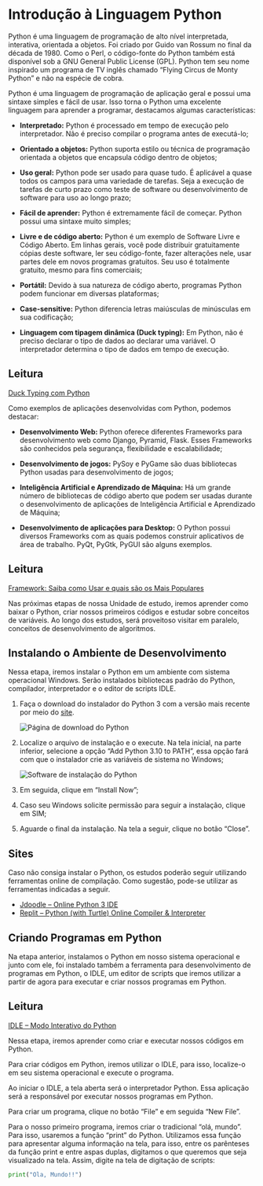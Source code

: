 # Introdução à Linguagem Python

Python é uma linguagem de programação de alto nível interpretada, interativa, orientada a objetos. Foi criado por Guido van Rossum no final da década de 1980. Como o Perl, o código-fonte do Python também está disponível sob a GNU General Public License (GPL). Python tem seu nome inspirado um programa de TV inglês chamado “Flying Circus de Monty Python” e não na espécie de cobra.

Python é uma linguagem de programação de aplicação geral e possui uma sintaxe simples e fácil de usar. Isso torna o Python uma excelente linguagem para aprender a programar, destacamos algumas características:

- **Interpretado:** Python é processado em tempo de execução pelo interpretador. Não é preciso compilar o programa antes de executá-lo;
  
- **Orientado a objetos:** Python suporta estilo ou técnica de programação orientada a objetos que encapsula código dentro de objetos;

- **Uso geral:** Python pode ser usado para quase tudo. É aplicável a quase todos os campos para uma variedade de tarefas. Seja a execução de tarefas de curto prazo como teste de software ou desenvolvimento de software para uso ao longo prazo;

- **Fácil de aprender:** Python é extremamente fácil de começar. Python possui uma sintaxe muito simples;

- **Livre e de código aberto:** Python é um exemplo de Software Livre e Código Aberto. Em linhas gerais, você pode distribuir gratuitamente cópias deste software, ler seu código-fonte, fazer alterações nele, usar partes dele em novos programas gratuitos. Seu uso é totalmente gratuito, mesmo para fins comerciais;

- **Portátil:** Devido à sua natureza de código aberto, programas Python podem funcionar em diversas plataformas;

- **Case-sensitive:** Python diferencia letras maiúsculas de minúsculas em sua codificação;

- **Linguagem com tipagem dinâmica (Duck typing):** Em Python, não é preciso declarar o tipo de dados ao declarar uma variável. O interpretador determina o tipo de dados em tempo de execução.

## Leitura

[Duck Typing com Python](#)

Como exemplos de aplicações desenvolvidas com Python, podemos destacar:

- **Desenvolvimento Web:** Python oferece diferentes Frameworks para desenvolvimento web como Django, Pyramid, Flask. Esses Frameworks são conhecidos pela segurança, flexibilidade e escalabilidade;

- **Desenvolvimento de jogos:** PySoy e PyGame são duas bibliotecas Python usadas para desenvolvimento de jogos;

- **Inteligência Artificial e Aprendizado de Máquina:** Há um grande número de bibliotecas de código aberto que podem ser usadas durante o desenvolvimento de aplicações de Inteligência Artificial e Aprendizado de Máquina;

- **Desenvolvimento de aplicações para Desktop:** O Python possui diversos Frameworks com as quais podemos construir aplicativos de área de trabalho. PyQt, PyGtk, PyGUI são alguns exemplos.

## Leitura

[Framework: Saiba como Usar e quais são os Mais Populares](#)

Nas próximas etapas de nossa Unidade de estudo, iremos aprender como baixar o Python, criar nossos primeiros códigos e estudar sobre conceitos de variáveis. Ao longo dos estudos, será proveitoso visitar em paralelo, conceitos de desenvolvimento de algoritmos.

## Instalando o Ambiente de Desenvolvimento

Nessa etapa, iremos instalar o Python em um ambiente com sistema operacional Windows. Serão instalados bibliotecas padrão do Python, compilador, interpretador e o editor de scripts IDLE.

1. Faça o download do instalador do Python 3 com a versão mais recente por meio do [site](#).

   ![Página de download do Python](img1.png)

2. Localize o arquivo de instalação e o execute. Na tela inicial, na parte inferior, selecione a opção “Add Python 3.10 to PATH”, essa opção fará com que o instalador crie as variáveis de sistema no Windows;

   ![Software de instalação do Python](img2.png)

3. Em seguida, clique em “Install Now”;

4. Caso seu Windows solicite permissão para seguir a instalação, clique em SIM;

5. Aguarde o final da instalação. Na tela a seguir, clique no botão “Close”.

## Sites

Caso não consiga instalar o Python, os estudos poderão seguir utilizando ferramentas online de compilação. Como sugestão, pode-se utilizar as ferramentas indicadas a seguir.

- [Jdoodle – Online Python 3 IDE](#)
- [Replit – Python (with Turtle) Online Compiler & Interpreter](#)

## Criando Programas em Python

Na etapa anterior, instalamos o Python em nosso sistema operacional e junto com ele, foi instalado também a ferramenta para desenvolvimento de programas em Python, o IDLE, um editor de scripts que iremos utilizar a partir de agora para executar e criar nossos programas em Python.

## Leitura

[IDLE – Modo Interativo do Python](#)

Nessa etapa, iremos aprender como criar e executar nossos códigos em Python.

Para criar códigos em Python, iremos utilizar o IDLE, para isso, localize-o em seu sistema operacional e execute o programa.

Ao iniciar o IDLE, a tela aberta será o interpretador Python. Essa aplicação será a responsável por executar nossos programas em Python.

Para criar um programa, clique no botão “File” e em seguida “New File”.

Para o nosso primeiro programa, iremos criar o tradicional “olá, mundo”. Para isso, usaremos a função “print” do Python. Utilizamos essa função para apresentar alguma informação na tela, para isso, entre os parênteses da função print e entre aspas duplas, digitamos o que queremos que seja visualizado na tela. Assim, digite na tela de digitação de scripts:

```python
print("Ola, Mundo!!")
